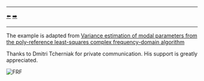 ***
[⬅️](../008/README.md "Previous example")
[➡️](../010/README.md "Next example")
***

The example is adapted from [Variance estimation of modal parameters from the poly-reference least-squares complex frequency-domain algorithm](https://doi.org/10.1016/j.ymssp.2024.111905)

Thanks to Dmitri Tcherniak for private communication. His support is greatly appreciated.

![FRF](FRF.png)

